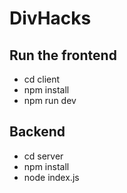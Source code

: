 # DivHacks


## Run the frontend 
- cd client
- npm install 
- npm run dev

## Backend 
- cd server
- npm install
- node index.js
